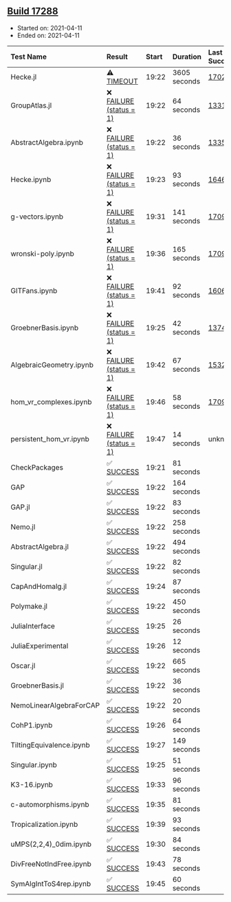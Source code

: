 ## [Build 17288](https://oscarci.mathematik.uni-kl.de/job/oscar/17288/)

* Started on: 2021-04-11
* Ended on: 2021-04-11

| Test Name    | Result | Start | Duration | Last Success | First Failure |
|:-------------|:-------|:------|:---------|:-------------|:--------------|
| Hecke.jl | ⚠ [TIMEOUT](https://oscarci.mathematik.uni-kl.de/job/oscar/17288/artifact/logs/build-17288/Hecke.jl.log) | 19:22 | 3605 seconds | [17022](https://oscarci.mathematik.uni-kl.de/job/oscar/17022/) | [17023](https://oscarci.mathematik.uni-kl.de/job/oscar/17023/) |
| GroupAtlas.jl | ❌ [FAILURE (status = 1)](https://oscarci.mathematik.uni-kl.de/job/oscar/17288/artifact/logs/build-17288/GroupAtlas.jl.log) | 19:22 | 64 seconds | [13311](https://oscarci.mathematik.uni-kl.de/job/oscar/13311/) | [13312](https://oscarci.mathematik.uni-kl.de/job/oscar/13312/) |
| AbstractAlgebra.ipynb | ❌ [FAILURE (status = 1)](https://oscarci.mathematik.uni-kl.de/job/oscar/17288/artifact/logs/build-17288/AbstractAlgebra.ipynb.log) | 19:22 | 36 seconds | [13355](https://oscarci.mathematik.uni-kl.de/job/oscar/13355/) | [13356](https://oscarci.mathematik.uni-kl.de/job/oscar/13356/) |
| Hecke.ipynb | ❌ [FAILURE (status = 1)](https://oscarci.mathematik.uni-kl.de/job/oscar/17288/artifact/logs/build-17288/Hecke.ipynb.log) | 19:23 | 93 seconds | [16463](https://oscarci.mathematik.uni-kl.de/job/oscar/16463/) | [16464](https://oscarci.mathematik.uni-kl.de/job/oscar/16464/) |
| g-vectors.ipynb | ❌ [FAILURE (status = 1)](https://oscarci.mathematik.uni-kl.de/job/oscar/17288/artifact/logs/build-17288/g-vectors.ipynb.log) | 19:31 | 141 seconds | [17099](https://oscarci.mathematik.uni-kl.de/job/oscar/17099/) | [17100](https://oscarci.mathematik.uni-kl.de/job/oscar/17100/) |
| wronski-poly.ipynb | ❌ [FAILURE (status = 1)](https://oscarci.mathematik.uni-kl.de/job/oscar/17288/artifact/logs/build-17288/wronski-poly.ipynb.log) | 19:36 | 165 seconds | [17098](https://oscarci.mathematik.uni-kl.de/job/oscar/17098/) | [17099](https://oscarci.mathematik.uni-kl.de/job/oscar/17099/) |
| GITFans.ipynb | ❌ [FAILURE (status = 1)](https://oscarci.mathematik.uni-kl.de/job/oscar/17288/artifact/logs/build-17288/GITFans.ipynb.log) | 19:41 | 92 seconds | [16068](https://oscarci.mathematik.uni-kl.de/job/oscar/16068/) | [16069](https://oscarci.mathematik.uni-kl.de/job/oscar/16069/) |
| GroebnerBasis.ipynb | ❌ [FAILURE (status = 1)](https://oscarci.mathematik.uni-kl.de/job/oscar/17288/artifact/logs/build-17288/GroebnerBasis.ipynb.log) | 19:25 | 42 seconds | [13748](https://oscarci.mathematik.uni-kl.de/job/oscar/13748/) | [13749](https://oscarci.mathematik.uni-kl.de/job/oscar/13749/) |
| AlgebraicGeometry.ipynb | ❌ [FAILURE (status = 1)](https://oscarci.mathematik.uni-kl.de/job/oscar/17288/artifact/logs/build-17288/AlgebraicGeometry.ipynb.log) | 19:42 | 67 seconds | [15322](https://oscarci.mathematik.uni-kl.de/job/oscar/15322/) | [15323](https://oscarci.mathematik.uni-kl.de/job/oscar/15323/) |
| hom_vr_complexes.ipynb | ❌ [FAILURE (status = 1)](https://oscarci.mathematik.uni-kl.de/job/oscar/17288/artifact/logs/build-17288/hom_vr_complexes.ipynb.log) | 19:46 | 58 seconds | [17099](https://oscarci.mathematik.uni-kl.de/job/oscar/17099/) | [17100](https://oscarci.mathematik.uni-kl.de/job/oscar/17100/) |
| persistent_hom_vr.ipynb | ❌ [FAILURE (status = 1)](https://oscarci.mathematik.uni-kl.de/job/oscar/17288/artifact/logs/build-17288/persistent_hom_vr.ipynb.log) | 19:47 | 14 seconds | unknown | unknown |
| CheckPackages | ✅ [SUCCESS](https://oscarci.mathematik.uni-kl.de/job/oscar/17288/artifact/logs/build-17288/CheckPackages.log) | 19:21 | 81 seconds |  |  |
| GAP | ✅ [SUCCESS](https://oscarci.mathematik.uni-kl.de/job/oscar/17288/artifact/logs/build-17288/GAP.log) | 19:22 | 164 seconds |  |  |
| GAP.jl | ✅ [SUCCESS](https://oscarci.mathematik.uni-kl.de/job/oscar/17288/artifact/logs/build-17288/GAP.jl.log) | 19:22 | 83 seconds |  |  |
| Nemo.jl | ✅ [SUCCESS](https://oscarci.mathematik.uni-kl.de/job/oscar/17288/artifact/logs/build-17288/Nemo.jl.log) | 19:22 | 258 seconds |  |  |
| AbstractAlgebra.jl | ✅ [SUCCESS](https://oscarci.mathematik.uni-kl.de/job/oscar/17288/artifact/logs/build-17288/AbstractAlgebra.jl.log) | 19:22 | 494 seconds |  |  |
| Singular.jl | ✅ [SUCCESS](https://oscarci.mathematik.uni-kl.de/job/oscar/17288/artifact/logs/build-17288/Singular.jl.log) | 19:22 | 82 seconds |  |  |
| CapAndHomalg.jl | ✅ [SUCCESS](https://oscarci.mathematik.uni-kl.de/job/oscar/17288/artifact/logs/build-17288/CapAndHomalg.jl.log) | 19:24 | 87 seconds |  |  |
| Polymake.jl | ✅ [SUCCESS](https://oscarci.mathematik.uni-kl.de/job/oscar/17288/artifact/logs/build-17288/Polymake.jl.log) | 19:22 | 450 seconds |  |  |
| JuliaInterface | ✅ [SUCCESS](https://oscarci.mathematik.uni-kl.de/job/oscar/17288/artifact/logs/build-17288/JuliaInterface.log) | 19:25 | 26 seconds |  |  |
| JuliaExperimental | ✅ [SUCCESS](https://oscarci.mathematik.uni-kl.de/job/oscar/17288/artifact/logs/build-17288/JuliaExperimental.log) | 19:26 | 12 seconds |  |  |
| Oscar.jl | ✅ [SUCCESS](https://oscarci.mathematik.uni-kl.de/job/oscar/17288/artifact/logs/build-17288/Oscar.jl.log) | 19:22 | 665 seconds |  |  |
| GroebnerBasis.jl | ✅ [SUCCESS](https://oscarci.mathematik.uni-kl.de/job/oscar/17288/artifact/logs/build-17288/GroebnerBasis.jl.log) | 19:22 | 36 seconds |  |  |
| NemoLinearAlgebraForCAP | ✅ [SUCCESS](https://oscarci.mathematik.uni-kl.de/job/oscar/17288/artifact/logs/build-17288/NemoLinearAlgebraForCAP.log) | 19:22 | 20 seconds |  |  |
| CohP1.ipynb | ✅ [SUCCESS](https://oscarci.mathematik.uni-kl.de/job/oscar/17288/artifact/logs/build-17288/CohP1.ipynb.log) | 19:26 | 64 seconds |  |  |
| TiltingEquivalence.ipynb | ✅ [SUCCESS](https://oscarci.mathematik.uni-kl.de/job/oscar/17288/artifact/logs/build-17288/TiltingEquivalence.ipynb.log) | 19:27 | 149 seconds |  |  |
| Singular.ipynb | ✅ [SUCCESS](https://oscarci.mathematik.uni-kl.de/job/oscar/17288/artifact/logs/build-17288/Singular.ipynb.log) | 19:25 | 51 seconds |  |  |
| K3-16.ipynb | ✅ [SUCCESS](https://oscarci.mathematik.uni-kl.de/job/oscar/17288/artifact/logs/build-17288/K3-16.ipynb.log) | 19:33 | 96 seconds |  |  |
| c-automorphisms.ipynb | ✅ [SUCCESS](https://oscarci.mathematik.uni-kl.de/job/oscar/17288/artifact/logs/build-17288/c-automorphisms.ipynb.log) | 19:35 | 81 seconds |  |  |
| Tropicalization.ipynb | ✅ [SUCCESS](https://oscarci.mathematik.uni-kl.de/job/oscar/17288/artifact/logs/build-17288/Tropicalization.ipynb.log) | 19:39 | 93 seconds |  |  |
| uMPS(2,2,4)_0dim.ipynb | ✅ [SUCCESS](https://oscarci.mathematik.uni-kl.de/job/oscar/17288/artifact/logs/build-17288/uMPS-2-2-4-_0dim.ipynb.log) | 19:30 | 84 seconds |  |  |
| DivFreeNotIndFree.ipynb | ✅ [SUCCESS](https://oscarci.mathematik.uni-kl.de/job/oscar/17288/artifact/logs/build-17288/DivFreeNotIndFree.ipynb.log) | 19:43 | 78 seconds |  |  |
| SymAlgIntToS4rep.ipynb | ✅ [SUCCESS](https://oscarci.mathematik.uni-kl.de/job/oscar/17288/artifact/logs/build-17288/SymAlgIntToS4rep.ipynb.log) | 19:45 | 60 seconds |  |  |
